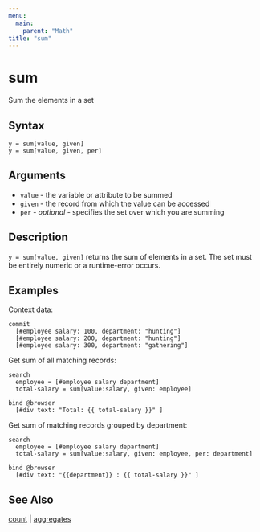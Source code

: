 ```yaml
---
menu:
  main:
    parent: "Math"
title: "sum"
---
```


# sum

Sum the elements in a set

## Syntax

```eve
y = sum[value, given]
y = sum[value, given, per]
```

## Arguments

- `value` - the variable or attribute to be summed
- `given` - the record from which the value can be accessed
- `per` - _optional_ - specifies the set over which you are summing

## Description

`y = sum[value, given]` returns the sum of elements in a set. The set must be entirely numeric or a runtime-error occurs.

## Examples

Context data:
```eve
commit
  [#employee salary: 100, department: "hunting"]
  [#employee salary: 200, department: "hunting"]
  [#employee salary: 300, department: "gathering"]
```

Get sum of all matching records:
```eve
search
  employee = [#employee salary department]
  total-salary = sum[value:salary, given: employee]

bind @browser
  [#div text: "Total: {{ total-salary }}" ]
```

Get sum of matching records grouped by department:
```eve
search
  employee = [#employee salary department]
  total-salary = sum[value:salary, given: employee, per: department]

bind @browser
  [#div text: "{{department}} : {{ total-salary }}" ]
```

## See Also

[count](../../statistics/count) | [aggregates](../../aggregates)